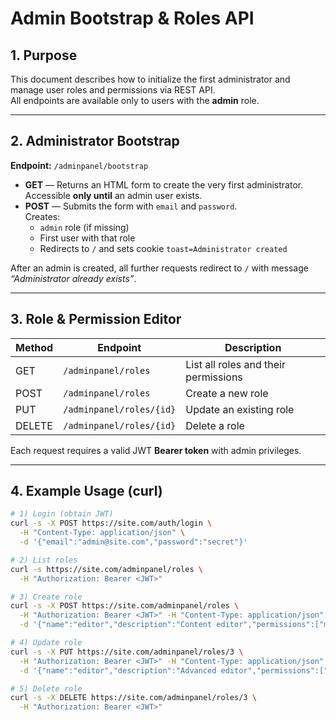 # Admin Bootstrap & Roles API

## 1. Purpose
This document describes how to initialize the first administrator and manage user roles and permissions via REST API.  
All endpoints are available only to users with the **admin** role.

---

## 2. Administrator Bootstrap

**Endpoint:** `/adminpanel/bootstrap`

- **GET** — Returns an HTML form to create the very first administrator.  
  Accessible **only until** an admin user exists.
- **POST** — Submits the form with `email` and `password`.  
  Creates:
  - `admin` role (if missing)
  - First user with that role
  - Redirects to `/` and sets cookie `toast=Administrator created`

After an admin is created, all further requests redirect to `/` with message *“Administrator already exists”*.

---

## 3. Role & Permission Editor

| Method | Endpoint | Description |
|---------|-----------|-------------|
| GET | `/adminpanel/roles` | List all roles and their permissions |
| POST | `/adminpanel/roles` | Create a new role |
| PUT | `/adminpanel/roles/{id}` | Update an existing role |
| DELETE | `/adminpanel/roles/{id}` | Delete a role |

Each request requires a valid JWT **Bearer token** with admin privileges.

---

## 4. Example Usage (curl)

```bash
# 1) Login (obtain JWT)
curl -s -X POST https://site.com/auth/login \
  -H "Content-Type: application/json" \
  -d '{"email":"admin@site.com","password":"secret"}'

# 2) List roles
curl -s https://site.com/adminpanel/roles \
  -H "Authorization: Bearer <JWT>"

# 3) Create role
curl -s -X POST https://site.com/adminpanel/roles \
  -H "Authorization: Bearer <JWT>" -H "Content-Type: application/json" \
  -d '{"name":"editor","description":"Content editor","permissions":["machines.read","machines.write"]}'

# 4) Update role
curl -s -X PUT https://site.com/adminpanel/roles/3 \
  -H "Authorization: Bearer <JWT>" -H "Content-Type: application/json" \
  -d '{"name":"editor","description":"Advanced editor","permissions":["machines.read"]}'

# 5) Delete role
curl -s -X DELETE https://site.com/adminpanel/roles/3 \
  -H "Authorization: Bearer <JWT>"
```